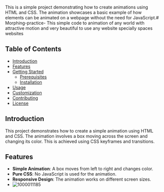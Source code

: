This is a simple project demonstrating how to create animations using HTML and CSS. The animation showcases a basic example of how elements can be animated on a webpage without the need for JavaScript.# Morphing-practice-
This simple code to animation of any world with attractive motion and very beautiful to use any website specially spaces websites

## Table of Contents
- [Introduction](#introduction)
- [Features](#features)
- [Getting Started](#getting-started)
  - [Prerequisites](#prerequisites)
  - [Installation](#installation)
- [Usage](#usage)
- [Customization](#customization)
- [Contributing](#contributing)
- [License](#license)

## Introduction

This project demonstrates how to create a simple animation using HTML and CSS. The animation involves a box moving across the screen and changing its color. This is achieved using CSS keyframes and transitions.

## Features

- **Simple Animation**: A box moves from left to right and changes color.
- **Pure CSS**: No JavaScript is used for the animation.
- **Responsive Design**: The animation works on different screen sizes.
- ![1000011185](https://github.com/user-attachments/assets/336975e2-a6c9-4783-98c3-7d6c23653b53)

